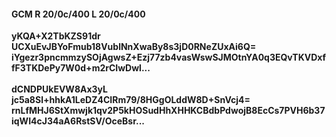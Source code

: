 #### GCM R 20/0c/400 L 20/0c/400
**yKQA+X2TbKZS91dr**<br/>**UCXuEvJBYoFmub18VublNnXwaBy8s3jD0RNeZUxAi6Q=**<br/>**iYgezr3pncmmzySOjAgwsZ+Ezj77zb4vasWswSJMOtnYA0q3EQvTKVDxffF3TKDePy7W0d+m2rCIwDwl...**<br/><br/>
**dCNDPUkEVW8Ax3yL**<br/>**jc5a8Sl+hhkA1LeDZ4CIRm79/8HGgOLddW8D+SnVcj4=**<br/>**rnLfMHJ6StXmwjk1qv2P5kHOSudHhXHHKCBdbPdwojB8EcCs7PVH6b37iqWI4cJ34aA6RstSV/OceBsr...**